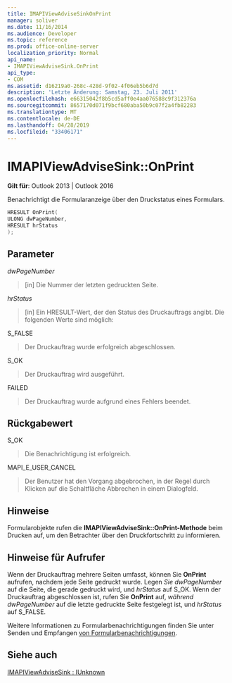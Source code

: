 ```yaml
---
title: IMAPIViewAdviseSinkOnPrint
manager: soliver
ms.date: 11/16/2014
ms.audience: Developer
ms.topic: reference
ms.prod: office-online-server
localization_priority: Normal
api_name:
- IMAPIViewAdviseSink.OnPrint
api_type:
- COM
ms.assetid: d16219a0-268c-428d-9f02-4f06eb5b6d7d
description: 'Letzte Änderung: Samstag, 23. Juli 2011'
ms.openlocfilehash: e66315042f8b5cd5aff0e4aa076588c9f312376a
ms.sourcegitcommit: 8657170d071f9bcf680aba50b9c07f2a4fb82283
ms.translationtype: MT
ms.contentlocale: de-DE
ms.lasthandoff: 04/28/2019
ms.locfileid: "33406171"
---
```

# <a name="imapiviewadvisesinkonprint"></a>IMAPIViewAdviseSink::OnPrint

  
  
**Gilt für**: Outlook 2013 | Outlook 2016 
  
Benachrichtigt die Formularanzeige über den Druckstatus eines Formulars.
  
```cpp
HRESULT OnPrint(
ULONG dwPageNumber,
HRESULT hrStatus
);
```

## <a name="parameters"></a>Parameter

 _dwPageNumber_
  
> [in] Die Nummer der letzten gedruckten Seite.
    
 _hrStatus_
  
> [in] Ein HRESULT-Wert, der den Status des Druckauftrags angibt. Die folgenden Werte sind möglich:
    
S_FALSE 
  
> Der Druckauftrag wurde erfolgreich abgeschlossen.
    
S_OK 
  
> Der Druckauftrag wird ausgeführt.
    
FAILED 
  
> Der Druckauftrag wurde aufgrund eines Fehlers beendet.
    
## <a name="return-value"></a>Rückgabewert

S_OK 
  
> Die Benachrichtigung ist erfolgreich.
    
MAPI_E_USER_CANCEL 
  
> Der Benutzer hat den Vorgang abgebrochen, in der Regel durch Klicken auf die Schaltfläche Abbrechen in einem Dialogfeld. 
    
## <a name="remarks"></a>Hinweise

Formularobjekte rufen die **IMAPIViewAdviseSink::OnPrint-Methode** beim Drucken auf, um den Betrachter über den Druckfortschritt zu informieren. 
  
## <a name="notes-to-callers"></a>Hinweise für Aufrufer

Wenn der Druckauftrag mehrere Seiten umfasst, können Sie **OnPrint** aufrufen, nachdem jede Seite gedruckt wurde. Legen  _Sie dwPageNumber_ auf die Seite, die gerade gedruckt wird, und  _hrStatus_ auf S_OK. Wenn der Druckauftrag abgeschlossen ist, rufen Sie **OnPrint** auf,  _während dwPageNumber_ auf die letzte gedruckte Seite festgelegt ist, und  _hrStatus_ auf S_FALSE. 
  
Weitere Informationen zu Formularbenachrichtigungen finden Sie unter Senden und Empfangen [von Formularbenachrichtigungen](sending-and-receiving-form-notifications.md).
  
## <a name="see-also"></a>Siehe auch



[IMAPIViewAdviseSink : IUnknown](imapiviewadvisesinkiunknown.md)

